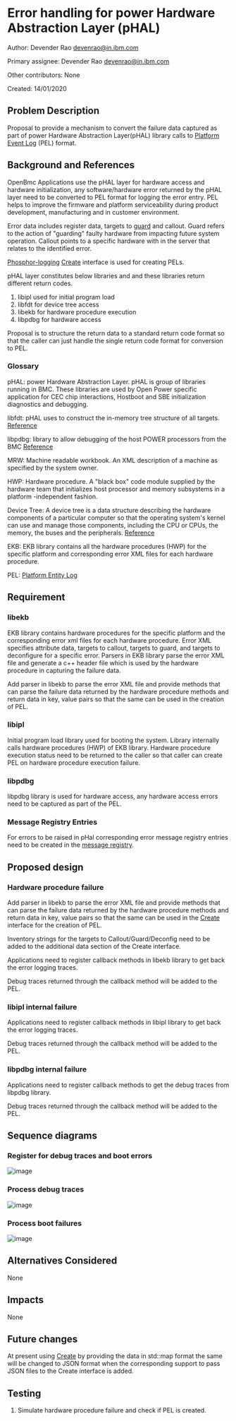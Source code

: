 # Error handling for power Hardware Abstraction Layer (pHAL)

Author:
Devender Rao <devenrao@in.ibm.com> <devenrao>

Primary assignee:
Devender Rao <devenrao@in.ibm.com> <devenrao>

Other contributors:
None

Created:
14/01/2020

## Problem Description
Proposal to provide a mechanism to convert the failure data captured as part
of power Hardware Abstraction Layer(pHAL) library calls to
[Platform Event Log][1] (PEL) format.

## Background and References
OpenBmc Applications use the pHAL layer for hardware access and hardware
initialization, any software/hardware error returned by the pHAL layer need
to be converted to PEL format for logging the error entry. PEL helps to
improve the firmware and platform serviceability during product development,
manufacturing and in customer environment.

Error data includes register data, targets to [guard][2] and callout.
Guard refers to the action of "guarding" faulty hardware from impacting
future system operation. Callout points to a specific hardware with in the
server that relates to the identified error.

[Phosphor-logging][3] [Create][4] interface is used for creating PELs.

pHAL layer constitutes below libraries and and these libraries return
different return codes.
1. libipl used for initial program load
2. libfdt for device tree access
3. libekb for hardware procedure execution
4. libpdbg for hardware access

Proposal is to structure the return data to a standard return code format so
that the caller can just handle the single return code format for conversion
to PEL.

### Glossary
pHAL: power Hardware Abstraction Layer. pHAL is group of libraries running in
BMC. These libraries are used by Open Power specific application for CEC chip
interactions, Hostboot  and SBE initialization  diagnostics and debugging.

libfdt: pHAL uses to construct the in-memory tree structure of all targets.
[Reference][5]

libpdbg: library to allow debugging of the host POWER processors from the BMC
[Reference][6]

MRW: Machine readable workbook. An XML description of a machine as specified
by the system owner.

HWP: Hardware procedure. A "black box" code module supplied by the hardware
team that initializes host processor and memory subsystems in a platform
-independent fashion.

Device Tree: A device tree is a data structure describing the hardware
components of a particular computer so that the operating system's kernel can
use and manage those components, including the CPU or CPUs, the memory, the
buses and the peripherals. [Reference][7]

EKB: EKB library contains all the hardware procedures (HWP) for the specific
platform and corresponding error XML files for each hardware procedure.

PEL: [Platform Entity Log][1]

## Requirement
### libekb
EKB library contains hardware procedures for the specific platform and the
corresponding error xml files for each hardware procedure. Error XML specifies
attribute data, targets to callout, targets to guard, and targets to
deconfigure for a specific error. Parsers in EKB library parse the error XML
file and generate a c++ header file which is used by the hardware procedure
in capturing the failure data.

Add parser in libekb to parse the error XML file and provide methods that can
parse the failure data returned by the hardware procedure methods and return
data in key, value pairs so that the same can be used in the creation of PEL.

### libipl
Initial program load library used for booting the system. Library internally
calls hardware procedures (HWP) of EKB library. Hardware procedure execution
status need to be returned to the caller so that caller can create PEL on
hardware procedure execution failure.

### libpdbg
libpdbg library is used for hardware access, any hardware access errors need
to be captured as part of the PEL.


### Message Registry Entries
For errors to be raised in pHal corresponding error message registry entries
need to be created in the [message registry][8].

## Proposed design
### Hardware procedure failure
Add parser in libekb to parse the error XML file and provide methods that can
parse the failure data returned by the hardware procedure methods and return
data in key, value pairs so that the same can be used in the [Create][4]
interface for the creation of PEL.

Inventory strings for the targets to Callout/Guard/Deconfig need to be added
to the additional data section of the Create interface.

Applications need to register callback methods in libekb library to get back the
error logging traces.

Debug traces returned through the callback method will be added to the PEL.


### libipl internal failure
Applications need to register callback methods in libipl library to get back the
error logging traces.

Debug traces returned through the callback method will be added to the PEL.

### libpdbg internal failure
Applications need to register callback methods to get the debug traces from
libpdbg library.

Debug traces returned through the callback method will be added to the PEL.

## Sequence diagrams
### Register for debug traces and boot errors
![image](https://user-images.githubusercontent.com/26330444/76838214-e4e7dc80-6859-11ea-818c-031bf5a191d6.png)

### Process debug traces
![image](https://user-images.githubusercontent.com/26330444/76838355-152f7b00-685a-11ea-9975-4091ae1064cc.png)

### Process boot failures
![image](https://user-images.githubusercontent.com/26330444/76838503-3a23ee00-685a-11ea-9f2a-559e233b408f.png)

## Alternatives Considered
None

## Impacts
None

## Future changes
At present using [Create][4] by providing the data in std::map format the same
will be changed to JSON format when the corresponding support to pass JSON files
to the Create interface is added.

## Testing
1. Simulate hardware procedure failure and check if PEL is created.

[1]: (https://github.com/openbmc/phosphor-logging/blob/master/extensions/openpower-pels/README.md)
[2]: (https://gerrit.openbmc-project.xyz/#/c/openbmc/docs/+/27804/2/designs/gard_on_bmc.md)
[3]: (https://github.com/openbmc/phosphor-logging)
[4]: (https://github.com/openbmc/phosphor-dbus-interfaces/blob/master/xyz/openbmc_project/Logging/Create.interface.yaml)
[5]: (https://github.com/dgibson/dtc)
[6]: (https://github.com/open-power/pdbg)
[7]: (https://elinux.org/Device_Tree_Reference)
[8]: (https://github.com/openbmc/phosphor-logging/blob/master/extensions/openpower-pels/registry/message_registry.json)
